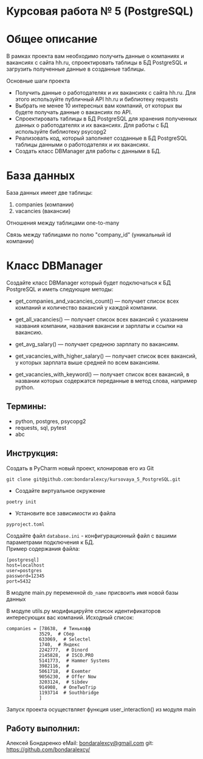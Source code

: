 # Курсовая работа № 5 (PostgreSQL)

# Общее описание
В рамках проекта вам необходимо получить данные о компаниях и вакансиях с сайта hh.ru, спроектировать таблицы в БД PostgreSQL и загрузить полученные данные в созданные таблицы.

Основные шаги проекта
- Получить данные о работодателях и их вакансиях с сайта hh.ru. Для этого используйте публичный API hh.ru и библиотеку 
requests
- Выбрать не менее 10 интересных вам компаний, от которых вы будете получать данные о вакансиях по API.
- Спроектировать таблицы в БД PostgreSQL для хранения полученных данных о работодателях и их вакансиях. Для работы с БД используйте библиотеку 
psycopg2
- Реализовать код, который заполняет созданные в БД PostgreSQL таблицы данными о работодателях и их вакансиях.
- Создать класс DBManager для работы с данными в БД.

# База данных
База данных имеет две таблицы:
1) companies (компании)
2) vacancies (вакансии)

Отношения между таблицами one-to-many

Связь между таблицами по полю "company_id" (уникальный id компании)

# Класс DBManager
Создайте класс DBManager который будет подключаться к БД PostgreSQL и иметь следующие методы:
 
- get_companies_and_vacancies_count()
 — получает список всех компаний и количество вакансий у каждой компании.
 
- get_all_vacancies()
 — получает список всех вакансий с указанием названия компании, названия вакансии и зарплаты и ссылки на вакансию.
 
- get_avg_salary()
 — получает среднюю зарплату по вакансиям.
 
- get_vacancies_with_higher_salary()
 — получает список всех вакансий, у которых зарплата выше средней по всем вакансиям.
 
- get_vacancies_with_keyword()
 — получает список всех вакансий, в названии которых содержатся переданные в метод слова, например python.

## Термины:
* python, postgres, psycopg2
* requests, sql, pytest
* abc

## Инструкция:

Создать в PyCharm новый проект, клонировав его из Git
```
git clone git@github.com:bondaralexcy/kursovaya_5_PostgreSQL.git
```
- Создайте виртуальное окружение
```
poetry init
```
- Установите все зависимости из файла 
```
pyproject.toml
```

Создайте файл `database.ini` - конфигурационный файл с вашими параметрами подключения к БД.
</br>
Пример содержания файла:
```
[postgresql]
host=localhost
user=postgres
password=12345
port=5432
```
В модуле main.py переменной ``db_name`` присвоить имя новой базы данных

В модуле utils.py модифицируйте список идентификаторов интересующих вас компаний.
Исходный список:
```
companies = [78638,  # Тинькофф
            3529,  # Сбер
            633069,  # Selectel
            1740,  # Яндекс
            2242777,  # Dinord
            2145828,  # ISCO.PRO
            5141773,  # Hammer Systems
            3982116,  # 
            5061718,  # Exemter
            9056230,  # Offer Now
            3203124,  # Sibdev
            914908,  # OneTwoTrip
            1193714  # Southbridge
            ]
```

Запуск проекта осуществляет функция user_interaction()
из модуля main

## Работу выполнил:
Алексей Бондаренко
eMail: bondaralexcy@gmail.com
git: https://github.com/bondaralexcy/